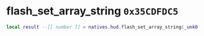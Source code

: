 # flash_set_array_string `0x35CDFDC5`

```lua
local result --[[ number ]] = natives.hud.flash_set_array_string(_unk0 --[[ number ]], _unk1 --[[ number ]], _unk2 --[[ number ]], _unk3 --[[ number ]], _unk4 --[[ number ]])
```